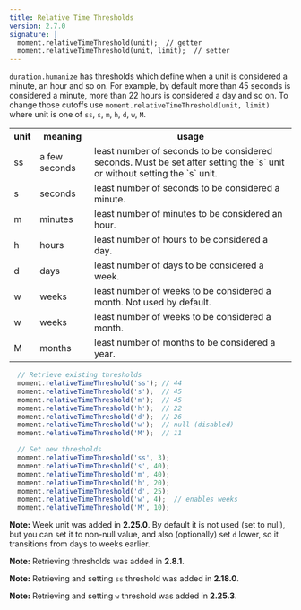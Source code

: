 ```yaml
---
title: Relative Time Thresholds
version: 2.7.0
signature: |
  moment.relativeTimeThreshold(unit);  // getter
  moment.relativeTimeThreshold(unit, limit);  // setter
---
```


`duration.humanize` has thresholds which define when a unit is considered a minute, an hour and so on. For example, by default more than 45 seconds is considered a minute, more than 22 hours is considered a day and so on. To change those cutoffs use `moment.relativeTimeThreshold(unit, limit)` where unit is one of `ss`, `s`, `m`, `h`, `d`, `w`, `M`.

<table>
  <tbody>
    <tr>
      <th>unit</th>
      <th>meaning</th>
      <th>usage</th>
    </tr>
    <tr>
      <td>ss</td>
      <td>a few seconds</td>
      <td>least number of seconds to be considered seconds. Must be set after setting the `s` unit or without setting the `s` unit.</td>
    </tr>
    <tr>
      <td>s</td>
      <td>seconds</td>
      <td>least number of seconds to be considered a minute.</td>
    </tr>
    <tr>
      <td>m</td>
      <td>minutes</td>
      <td>least number of minutes to be considered an hour.</td>
    </tr>
    <tr>
      <td>h</td>
      <td>hours</td>
      <td>least number of hours to be considered a day.</td>
    </tr>
    <tr>
      <td>d</td>
      <td>days</td>
      <td>least number of days to be considered a week.</td>
    </tr>
    <tr>
      <td>w</td>
      <td>weeks</td>
      <td>least number of weeks to be considered a month. Not used by default.</td>
    </tr>
    <tr>
      <td>w</td>
      <td>weeks</td>
      <td>least number of weeks to be considered a month.</td>
    <tr>
      <td>M</td>
      <td>months</td>
      <td>least number of months to be considered a year.</td>
    </tr>
  </tbody>
</table>

```javascript
  // Retrieve existing thresholds
  moment.relativeTimeThreshold('ss'); // 44
  moment.relativeTimeThreshold('s');  // 45
  moment.relativeTimeThreshold('m');  // 45
  moment.relativeTimeThreshold('h');  // 22
  moment.relativeTimeThreshold('d');  // 26
  moment.relativeTimeThreshold('w');  // null (disabled)
  moment.relativeTimeThreshold('M');  // 11

  // Set new thresholds
  moment.relativeTimeThreshold('ss', 3);
  moment.relativeTimeThreshold('s', 40);
  moment.relativeTimeThreshold('m', 40);
  moment.relativeTimeThreshold('h', 20);
  moment.relativeTimeThreshold('d', 25);
  moment.relativeTimeThreshold('w', 4);  // enables weeks
  moment.relativeTimeThreshold('M', 10);
```

**Note:** Week unit was added in **2.25.0**. By default it is not used (set to
null), but you can set it to non-null value, and also (optionally) set `d`
lower, so it transitions from days to weeks earlier.

**Note:** Retrieving thresholds was added in **2.8.1**.

**Note:** Retrieving and setting `ss` threshold was added in **2.18.0**.

**Note:** Retrieving and setting `w` threshold was added in **2.25.3**.
